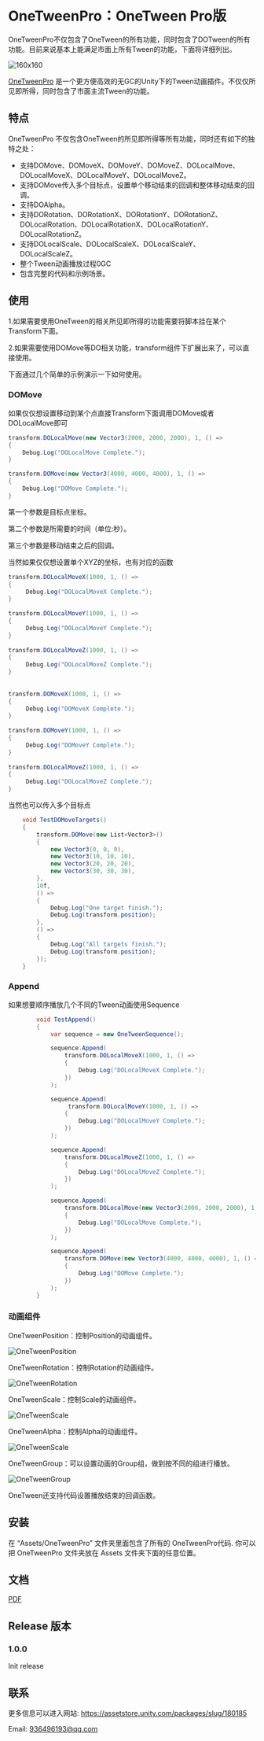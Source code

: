# OneTweenPro：OneTween Pro版

OneTweenPro不仅包含了OneTween的所有功能，同时包含了DOTween的所有功能。目前来说基本上能满足市面上所有Tween的功能，下面将详细列出。

![160x160](./Doc/160x160.png)

[OneTweenPro]( https://assetstore.unity.com/packages/slug/165223 
) 是一个更方便高效的无GC的Unity下的Tween动画插件。不仅仅所见即所得，同时包含了市面主流Tween的功能。

## 特点

OneTweenPro 不仅包含OneTween的所见即所得等所有功能，同时还有如下的独特之处： 

- 支持DOMove、DOMoveX、DOMoveY、DOMoveZ、DOLocalMove、DOLocalMoveX、DOLocalMoveY、DOLocalMoveZ。
- 支持DOMove传入多个目标点，设置单个移动结束的回调和整体移动结束的回调。 
- 支持DOAlpha。
- 支持DORotation、DORotationX、DORotationY、DORotationZ、DOLocalRotation、DOLocalRotationX、DOLocalRotationY、DOLocalRotationZ。
- 支持DOLocalScale、DOLocalScaleX、DOLocalScaleY、DOLocalScaleZ。
- 整个Tween动画播放过程0GC
- 包含完整的代码和示例场景。

## 使用

1.如果需要使用OneTween的相关所见即所得的功能需要将脚本挂在某个Transform下面。

2.如果需要使用DOMove等DO相关功能，transform组件下扩展出来了，可以直接使用。

下面通过几个简单的示例演示一下如何使用。

### DOMove

如果仅仅想设置移动到某个点直接Transform下面调用DOMove或者DOLocalMove即可

```c#
transform.DOLocalMove(new Vector3(2000, 2000, 2000), 1, () =>
{
    Debug.Log("DOLocalMove Complete.");
}
```

```c#
transform.DOMove(new Vector3(4000, 4000, 4000), 1, () =>
{
    Debug.Log("DOMove Complete.");
}
```

第一个参数是目标点坐标。

第二个参数是所需要的时间（单位:秒）。

第三个参数是移动结束之后的回调。

当然如果仅仅想设置单个XYZ的坐标，也有对应的函数

```c#
transform.DOLocalMoveX(1000, 1, () =>
{
     Debug.Log("DOLocalMoveX Complete.");
}
                       
transform.DOLocalMoveY(1000, 1, () =>
{
     Debug.Log("DOLocalMoveY Complete.");
}
                                              
transform.DOLocalMoveZ(1000, 1, () =>
{
     Debug.Log("DOLocalMoveZ Complete.");
}
                       
                       
transform.DOMoveX(1000, 1, () =>
{
     Debug.Log("DOMoveX Complete.");
}
                       
transform.DOMoveY(1000, 1, () =>
{
     Debug.Log("DOMoveY Complete.");
}
                                              
transform.DOLocalMoveZ(1000, 1, () =>
{
     Debug.Log("DOLocalMoveZ Complete.");
}
```

当然也可以传入多个目标点

```c#
    void TestDOMoveTargets()
    {
        transform.DOMove(new List<Vector3>()
        {
            new Vector3(0, 0, 0),
            new Vector3(10, 10, 10),
            new Vector3(20, 20, 20),
            new Vector3(30, 30, 30),
        },
        10f,
        () =>
        {
            Debug.Log("One target finish.");
            Debug.Log(transform.position);
        },
        () =>
        {
            Debug.Log("All targets finish.");
            Debug.Log(transform.position);
        });
    }
```
### Append

如果想要顺序播放几个不同的Tween动画使用Sequence

```c#
        void TestAppend()
        {
            var sequence = new OneTweenSequence();

            sequence.Append(
                transform.DOLocalMoveX(1000, 1, () =>
                {
                    Debug.Log("DOLocalMoveX Complete.");
                })
            );

            sequence.Append(
                 transform.DOLocalMoveY(1000, 1, () =>
                {
                    Debug.Log("DOLocalMoveY Complete.");
                })
            );

            sequence.Append(
                transform.DOLocalMoveZ(1000, 1, () =>
                {
                    Debug.Log("DOLocalMoveZ Complete.");
                })
            );

            sequence.Append(
                transform.DOLocalMove(new Vector3(2000, 2000, 2000), 1, () =>
                {
                    Debug.Log("DOLocalMove Complete.");
                })
            );

            sequence.Append(
                transform.DOMove(new Vector3(4000, 4000, 4000), 1, () =>
                {
                    Debug.Log("DOMove Complete.");
                })
            );
        }
```



### 动画组件

OneTweenPosition：控制Position的动画组件。

![OneTweenPosition](./Doc/OneTweenPosition.png)

OneTweenRotation：控制Rotation的动画组件。

![OneTweenRotation](./Doc/OneTweenRotation.png)

OneTweenScale：控制Scale的动画组件。

![OneTweenScale](./Doc/OneTweenScale.png)

OneTweenAlpha：控制Alpha的动画组件。

![OneTweenScale](./Doc/OneTweenAlpha.png)

OneTweenGroup：可以设置动画的Group组，做到按不同的组进行播放。

![OneTweenGroup](./Doc/OneTweenGroup.png)

OneTween还支持代码设置播放结束的回调函数。

## 安装

在 “Assets/OneTweenPro” 文件夹里面包含了所有的 OneTweenPro代码. 你可以把 OneTweenPro 文件夹放在 Assets 文件夹下面的任意位置。

## 文档

[PDF](./Doc/README.pdf)

## Release 版本

### 1.0.0

Init release 

## 联系

更多信息可以进入网站:   https://assetstore.unity.com/packages/slug/180185

Email: 936496193@qq.com